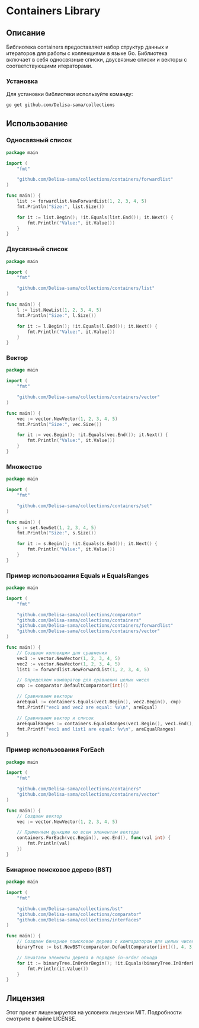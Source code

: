 # Containers Library
## Описание

Библиотека containers предоставляет набор структур данных и итераторов для работы с коллекциями в языке Go. Библиотека включает в себя односвязные списки, двусвязные списки и векторы с соответствующими итераторами.
### Установка

Для установки библиотеки используйте команду:

```bash
go get github.com/Delisa-sama/collections
```
## Использование
### Односвязный список

```go
package main

import (
	"fmt"

	"github.com/Delisa-sama/collections/containers/forwardlist"
)

func main() {
	list := forwardlist.NewForwardList(1, 2, 3, 4, 5)
	fmt.Println("Size:", list.Size())

	for it := list.Begin(); !it.Equals(list.End()); it.Next() {
		fmt.Println("Value:", it.Value())
	}
}
```
### Двусвязный список

```go
package main

import (
	"fmt"

	"github.com/Delisa-sama/collections/containers/list"
)

func main() {
	l := list.NewList(1, 2, 3, 4, 5)
	fmt.Println("Size:", l.Size())

	for it := l.Begin(); !it.Equals(l.End()); it.Next() {
		fmt.Println("Value:", it.Value())
	}
}
```
### Вектор

```go
package main

import (
	"fmt"

	"github.com/Delisa-sama/collections/containers/vector"
)

func main() {
	vec := vector.NewVector(1, 2, 3, 4, 5)
	fmt.Println("Size:", vec.Size())

	for it := vec.Begin(); !it.Equals(vec.End()); it.Next() {
		fmt.Println("Value:", it.Value())
	}
}
```

### Множество

```go
package main

import (
	"fmt"

	"github.com/Delisa-sama/collections/containers/set"
)

func main() {
	s := set.NewSet(1, 2, 3, 4, 5)
	fmt.Println("Size:", s.Size())

	for it := s.Begin(); !it.Equals(s.End()); it.Next() {
		fmt.Println("Value:", it.Value())
	}
}
```

### Пример использования Equals и EqualsRanges

```go
package main

import (
	"fmt"

	"github.com/Delisa-sama/collections/comparator"
	"github.com/Delisa-sama/collections/containers"
	"github.com/Delisa-sama/collections/containers/forwardlist"
	"github.com/Delisa-sama/collections/containers/vector"
)

func main() {
	// Создаем коллекции для сравнения
	vec1 := vector.NewVector(1, 2, 3, 4, 5)
	vec2 := vector.NewVector(1, 2, 3, 4, 5)
	list1 := forwardlist.NewForwardList(1, 2, 3, 4, 5)

	// Определяем компаратор для сравнения целых чисел
	cmp := comparator.DefaultComparator[int]()

	// Сравниваем векторы
	areEqual := containers.Equals(vec1.Begin(), vec2.Begin(), cmp)
	fmt.Printf("vec1 and vec2 are equal: %v\n", areEqual)

	// Сравниваем вектор и список
	areEqualRanges := containers.EqualsRanges(vec1.Begin(), vec1.End(), list1.Begin(), list1.End(), cmp)
	fmt.Printf("vec1 and list1 are equal: %v\n", areEqualRanges)
}
```
### Пример использования ForEach

```go
package main

import (
	"fmt"

	"github.com/Delisa-sama/collections/containers"
	"github.com/Delisa-sama/collections/containers/vector"
)

func main() {
	// Создаем вектор
	vec := vector.NewVector(1, 2, 3, 4, 5)

	// Применяем функцию ко всем элементам вектора
	containers.ForEach(vec.Begin(), vec.End(), func(val int) {
		fmt.Println(val)
	})
}
```

### Бинарное поисковое дерево (BST)

```go
package main

import (
	"fmt"

	"github.com/Delisa-sama/collections/bst"
	"github.com/Delisa-sama/collections/comparator"
	"github.com/Delisa-sama/collections/interfaces"
)

func main() {
	// Создаем бинарное поисковое дерево с компаратором для целых чисел
	binaryTree := bst.NewBST(comparator.DefaultComparator[int](), 4, 3, 5, 1, 0, 2, 6, 8, 7)

	// Печатаем элементы дерева в порядке in-order обхода
	for it := binaryTree.InOrderBegin(); !it.Equals(binaryTree.InOrderEnd()); it.Next() {
		fmt.Println(it.Value())
	}
}
```

## Лицензия

Этот проект лицензируется на условиях лицензии MIT. Подробности смотрите в файле LICENSE.